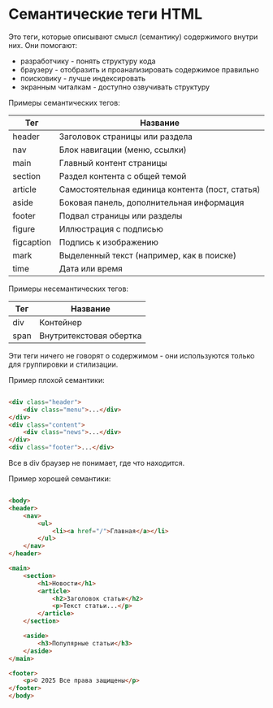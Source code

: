 # Семантические теги HTML

Это теги, которые описывают смысл (семантику) содержимого внутри них.
Они помогают:

* разработчику - понять структуру кода
* браузеру - отобразить и проанализировать содержимое правильно
* поисковику - лучше индексировать
* экранным читалкам - доступно озвучивать структуру

Примеры семантических тегов:

| Тег        | Название                                        |
|------------|-------------------------------------------------|
| header     | Заголовок страницы или раздела                  |
| nav        | Блок навигации (меню, ссылки)                   |
| main       | Главный контент страницы                        |
| section    | Раздел контента с общей темой                   |
| article    | Самостоятельная единица контента (пост, статья) |
| aside      | Боковая панель, дополнительная информация       |
| footer     | Подвал страницы или разделы                     |
| figure     | Иллюстрация с подписью                          |
| figcaption | Подпись к изображению                           |
| mark       | Выделенный текст (например, как в поиске)       |
| time       | Дата или время                                  |

Примеры несемантических тегов:

| Тег  | Название                |
|------|-------------------------|
| div  | Контейнер               |
| span | Внутритекстовая обертка |

Эти теги ничего не говорят о содержимом - они используются только для группировки и стилизации.

Пример плохой семантики:

```html

<div class="header">
    <div class="menu">...</div>
</div>
<div class="content">
    <div class="news">...</div>
</div>
<div class="footer">...</div>
```

Все в div браузер не понимает, где что находится.

Пример хорошей семантики:

```html

<body>
<header>
    <nav>
        <ul>
            <li><a href="/">Главная</a></li>
        </ul>
    </nav>
</header>

<main>
    <section>
        <h1>Новости</h1>
        <article>
            <h2>Заголовок статьи</h2>
            <p>Текст статьи...</p>
        </article>
    </section>

    <aside>
        <h3>Популярные статьи</h3>
    </aside>
</main>

<footer>
    <p>© 2025 Все права защищены</p>
</footer>
</body>
```